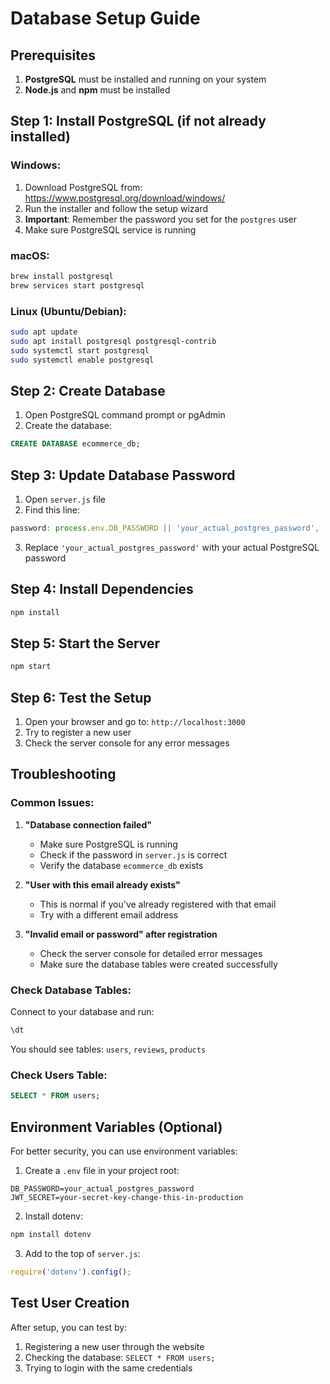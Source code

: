 # Database Setup Guide

## Prerequisites
1. **PostgreSQL** must be installed and running on your system
2. **Node.js** and **npm** must be installed

## Step 1: Install PostgreSQL (if not already installed)

### Windows:
1. Download PostgreSQL from: https://www.postgresql.org/download/windows/
2. Run the installer and follow the setup wizard
3. **Important**: Remember the password you set for the `postgres` user
4. Make sure PostgreSQL service is running

### macOS:
```bash
brew install postgresql
brew services start postgresql
```

### Linux (Ubuntu/Debian):
```bash
sudo apt update
sudo apt install postgresql postgresql-contrib
sudo systemctl start postgresql
sudo systemctl enable postgresql
```

## Step 2: Create Database

1. Open PostgreSQL command prompt or pgAdmin
2. Create the database:
```sql
CREATE DATABASE ecommerce_db;
```

## Step 3: Update Database Password

1. Open `server.js` file
2. Find this line:
```javascript
password: process.env.DB_PASSWORD || 'your_actual_postgres_password',
```
3. Replace `'your_actual_postgres_password'` with your actual PostgreSQL password

## Step 4: Install Dependencies

```bash
npm install
```

## Step 5: Start the Server

```bash
npm start
```

## Step 6: Test the Setup

1. Open your browser and go to: `http://localhost:3000`
2. Try to register a new user
3. Check the server console for any error messages

## Troubleshooting

### Common Issues:

1. **"Database connection failed"**
   - Make sure PostgreSQL is running
   - Check if the password in `server.js` is correct
   - Verify the database `ecommerce_db` exists

2. **"User with this email already exists"**
   - This is normal if you've already registered with that email
   - Try with a different email address

3. **"Invalid email or password" after registration**
   - Check the server console for detailed error messages
   - Make sure the database tables were created successfully

### Check Database Tables:

Connect to your database and run:
```sql
\dt
```
You should see tables: `users`, `reviews`, `products`

### Check Users Table:

```sql
SELECT * FROM users;
```

## Environment Variables (Optional)

For better security, you can use environment variables:

1. Create a `.env` file in your project root:
```
DB_PASSWORD=your_actual_postgres_password
JWT_SECRET=your-secret-key-change-this-in-production
```

2. Install dotenv:
```bash
npm install dotenv
```

3. Add to the top of `server.js`:
```javascript
require('dotenv').config();
```

## Test User Creation

After setup, you can test by:
1. Registering a new user through the website
2. Checking the database: `SELECT * FROM users;`
3. Trying to login with the same credentials 